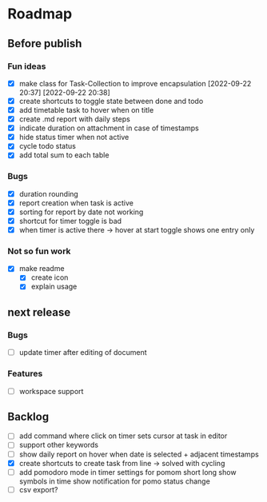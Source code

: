 # Roadmap

## Before publish

### Fun ideas 

- [x] make class for Task-Collection to improve encapsulation [2022-09-22 20:37] [2022-09-22 20:38]
- [x] create shortcuts to toggle state between done and todo
- [x] add timetable task to hover when on title
- [x] create .md report with daily steps
- [x] indicate duration on attachment in case of timestamps
- [x] hide status timer when not active
- [x] cycle todo status
- [x] add total sum to each table

### Bugs

- [x] duration rounding
- [x] report creation when task is active
- [x] sorting for report by date not working
- [x] shortcut for timer toggle is bad
- [x] when timer is active there -> hover at start toggle shows one entry only 

### Not so fun work

- [x] make readme
  - [x] create icon
  - [x] explain usage

## next release

### Bugs

- [ ] update timer after editing of document

### Features
- [ ] workspace support

## Backlog

- [ ] add command where click on timer sets cursor at task in editor
- [ ] support other keywords
- [ ] show daily report on hover when date is selected + adjacent timestamps
- [x] create shortcuts to create task from line -> solved with cycling
- [ ] add pomodoro mode in timer
        settings for pomom short long
        show symbols in time
        show notification for pomo status change 
- [ ] csv export?
